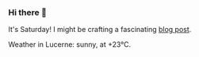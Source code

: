 ### Hi there :wave:

It's Saturday! I might be crafting a fascinating [blog post](https://www.benjaminwuethrich.dev).

Weather in Lucerne: sunny, at +23°C.
